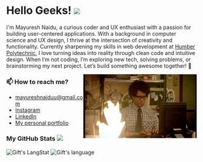 # Hello Geeks! <img src = "https://raw.githubusercontent.com/MartinHeinz/MartinHeinz/master/wave.gif" width = 35px>


I'm Mayuresh Naidu, a curious coder and UX enthusiast with a passion for building user-centered applications. With a background in computer science and UX design, I thrive at the intersection of creativity and functionality. Currently sharpening my skills in web development at <a href="https://mediaarts.humber.ca/programs/web-development.html">Humber Polytechnic</a>, I love turning ideas into reality through clean code and intuitive design. When I’m not coding, I’m exploring new tech, solving problems, or brainstorming my next project. Let’s build something awesome together! 🚀

<img align='right' src="./assets/code.gif" width="300" />

### 📫 How to reach me?
- mayureshnaiduu@gmail.com
- [Instagram](https://www.instagram.com/notmeiyo/)
- [LinkedIn](https://www.linkedin.com/in/mayuresh-naidu-233802204/) 
- [My personal portfolio](https://mayureshnaidu.webflow.io)

 ###  My GitHub Stats <img src = "https://i.pinimg.com/originals/65/c4/f4/65c4f452571be1261e9c623f7da488ac.gif" width = 30px> 
 
 <div>
   <img align="center" src="https://github-readme-streak-stats.herokuapp.com/?user=meiyo99" alt="Gift's LangStat" width = 400px />
   <img align="center" src="https://github-readme-stats.vercel.app/api/top-langs?username=meiyo99&langs_count=10&show_icons=true&locale=en&layout=compact&theme=light" alt="Gift's language" height="192px"  width="350px"/>
</div>